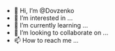 - 👋 Hi, I’m @Dovzenko
- 👀 I’m interested in ...
- 🌱 I’m currently learning ...
- 💞️ I’m looking to collaborate on ...
- 📫 How to reach me ...

<!---
Dovzenko/Dovzenko is a ✨ special ✨ repository because its `README.md` (this file) appears on your GitHub profile.
You can click the Preview link to take a look at your changes.
--->
